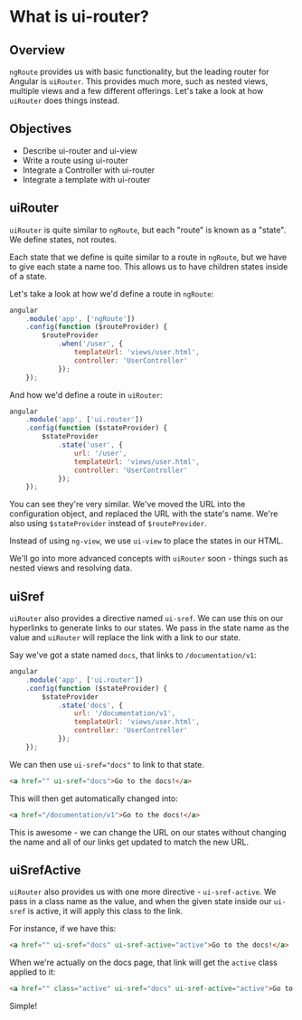 # What is ui-router? 

## Overview

`ngRoute` provides us with basic functionality, but the leading router for Angular is `uiRouter`. This provides much more, such as nested views, multiple views and a few different offerings. Let's take a look at how `uiRouter` does things instead.

## Objectives

- Describe ui-router and ui-view
- Write a route using ui-router
- Integrate a Controller with ui-router
- Integrate a template with ui-router

## uiRouter

`uiRouter` is quite similar to `ngRoute`, but each "route" is known as a "state". We define states, not routes.

Each state that we define is quite similar to a route in `ngRoute`, but we have to give each state a name too. This allows us to have children states inside of a state.

Let's take a look at how we'd define a route in `ngRoute`:

```js
angular
	.module('app', ['ngRoute'])
	.config(function ($routeProvider) {
		$routeProvider
			.when('/user', {
				templateUrl: 'views/user.html',
				controller: 'UserController'
			});
	});
```

And how we'd define a route in `uiRouter`:

```js
angular
	.module('app', ['ui.router'])
	.config(function ($stateProvider) {
		$stateProvider
			.state('user', {
				url: '/user',
				templateUrl: 'views/user.html',
				controller: 'UserController'
			});
	});
```

You can see they're very similar. We've moved the URL into the configuration object, and replaced the URL with the state's name. We're also using `$stateProvider` instead of `$routeProvider`.

Instead of using `ng-view`, we use `ui-view` to place the states in our HTML.

We'll go into more advanced concepts with `uiRouter` soon - things such as nested views and resolving data.

## uiSref

`uiRouter` also provides a directive named `ui-sref`. We can use this on our hyperlinks to generate links to our states. We pass in the state name as the value and `uiRouter` will replace the link with a link to our state.

Say we've got a state named `docs`, that links to `/documentation/v1`:

```js
angular
	.module('app', ['ui.router'])
	.config(function ($stateProvider) {
		$stateProvider
			.state('docs', {
				url: '/documentation/v1',
				templateUrl: 'views/user.html',
				controller: 'UserController'
			});
	});
```

We can then use `ui-sref="docs"` to link to that state.

```html
<a href="" ui-sref="docs">Go to the docs!</a>
```

This will then get automatically changed into:

```html
<a href="/documentation/v1">Go to the docs!</a>
```

This is awesome - we can change the URL on our states without changing the name and all of our links get updated to match the new URL.

## uiSrefActive

`uiRouter` also provides us with one more directive - `ui-sref-active`. We pass in a class name as the value, and when the given state inside our `ui-sref` is active, it will apply this class to the link.

For instance, if we have this:

```html
<a href="" ui-sref="docs" ui-sref-active="active">Go to the docs!</a>
```

When we're actually on the docs page, that link will get the `active` class applied to it:

```html
<a href="" class="active" ui-sref="docs" ui-sref-active="active">Go to the docs!</a>
```

Simple!
